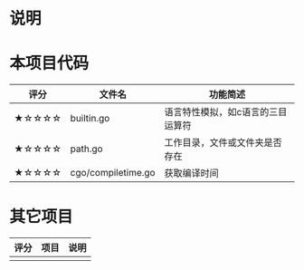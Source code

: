 # 说明 #

# 本项目代码 #

评分   | 文件名  | 功能简述
----- | ----- | ------
★☆☆☆☆ | builtin.go | 语言特性模拟，如c语言的三目运算符
★☆☆☆☆ | path.go | 工作目录，文件或文件夹是否存在
★☆☆☆☆ | cgo/compiletime.go | 获取编译时间 



# 其它项目 #

评分   | 项目  | 说明
----- | ----- | ------
 |  |  



